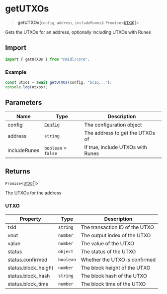 # getUTXOs

> **getUTXOs**(`config`, `address`, `includeRunes`): `Promise`\<[`UTXO`](#utxo)[]\>

Gets the UTXOs for an address, optionally including UTXOs with Runes

## Import

```ts
import { getUTXOs } from "@midl/core";
```

### Example

```ts
const utxos = await getUTXOs(config, "bc1q...");
console.log(utxos);
```

## Parameters

| Name         | Type                                                            | Description                       |
| ------------ | --------------------------------------------------------------- | --------------------------------- |
| config       | [`Config`](../configuration.md#creating-a-configuration-object) | The configuration object          |
| address      | `string`                                                        | The address to get the UTXOs of   |
| includeRunes | `boolean` = `false`                                             | If true, include UTXOs with Runes |

## Returns

`Promise`\<[`UTXO`](#utxo)[]\>

The UTXOs for the address

### UTXO

| Property            | Type      | Description                    |
| ------------------- | --------- | ------------------------------ |
| txid                | `string`  | The transaction ID of the UTXO |
| vout                | `number`  | The output index of the UTXO   |
| value               | `number`  | The value of the UTXO          |
| status              | `object`  | The status of the UTXO         |
| status.confirmed    | `boolean` | Whether the UTXO is confirmed  |
| status.block_height | `number`  | The block height of the UTXO   |
| status.block_hash   | `string`  | The block hash of the UTXO     |
| status.block_time   | `number`  | The block time of the UTXO     |
